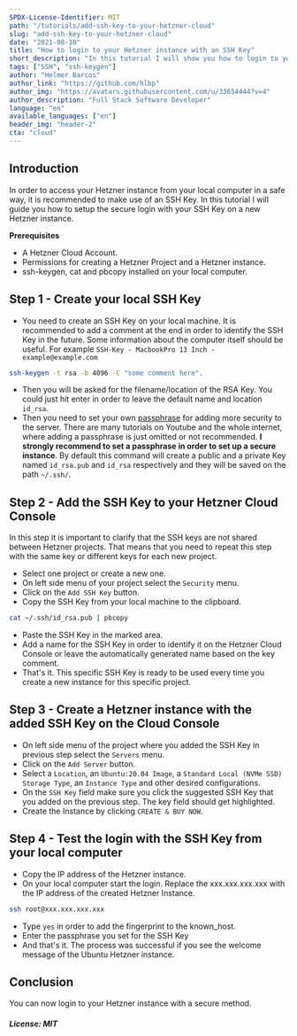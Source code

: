 ```yaml
---
SPDX-License-Identifier: MIT
path: "/tutorials/add-ssh-key-to-your-hetzner-cloud"
slug: "add-ssh-key-to-your-hetzner-cloud"
date: "2021-08-10"
title: "How to login to your Hetzner instance with an SSH Key"
short_description: "In this tutorial I will show you how to login to your Hetzner instance with an SSH Key"
tags: ["SSH", "ssh-keygen"]
author: "Helmer Barcos"
author_link: "https://github.com/hlbp"
author_img: "https://avatars.githubusercontent.com/u/33654444?v=4"
author_description: "Full Stack Software Developer"
language: "en"
available_languages: ["en"]
header_img: "header-2"
cta: "cloud"
---
```


## Introduction

In order to access your Hetzner instance from your local computer in a safe way, it is recommended to make use of an SSH Key. In this tutorial I will guide you how to setup the secure login with your SSH Key on a new Hetzner instance.

**Prerequisites**

- A Hetzner Cloud Account.
- Permissions for creating a Hetzner Project and a Hetzner instance.
- ssh-keygen, cat and pbcopy installed on your local computer.

## Step 1 - Create your local SSH Key

- You need to create an SSH Key on your local machine. It is recommended to add a comment at the end in order to identify the SSH Key in the future. Some information about the computer itself should be useful. For example `SSH-Key - MacbookPro 13 Inch - example@example.com`

```bash
ssh-keygen -t rsa -b 4096 -C "some comment here".
```

- Then you will be asked for the filename/location of the RSA Key. You could just hit enter in order to leave the default name and location `id_rsa`.
- Then you need to set your own [passphrase](https://www.ssh.com/academy/ssh/passphrase) for adding more security to the server. There are many tutorials on Youtube and the whole internet, where adding a passphrase is just omitted or not recommended. **I strongly recommend to set a passphrase in order to set up a secure instance**. By default this command will create a public and a private Key named `id_rsa.pub` and `id_rsa` respectively and they will be saved on the path `~/.ssh/`.

## Step 2 - Add the SSH Key to your Hetzner Cloud Console

In this step it is important to clarify that the SSH keys are not shared between Hetzner projects. That means that you need to repeat this step with the same key or different keys for each new project.

- Select one project or create a new one.
- On left side menu of your project select the `Security` menu.
- Click on the `Add SSH Key` button.
- Copy the SSH Key from your local machine to the clipboard.

```bash
cat ~/.ssh/id_rsa.pub | pbcopy
```

- Paste the SSH Key in the marked area.
- Add a name for the SSH Key in order to identify it on the Hetzner Cloud Console or leave the automatically generated name based on the key comment.
- That's it. This specific SSH Key is ready to be used every time you create a new instance for this specific project.

## Step 3 - Create a Hetzner instance with the added SSH Key on the Cloud Console

- On left side menu of the project where you added the SSH Key in previous step select the `Servers` menu.
- Click on the `Add Server` button.
- Select a `Location`, an `Ubuntu:20.04 Image`, a `Standard Local (NVMe SSD) Storage Type`, an `Instance Type` and other desired configurations.
- On the `SSH Key` field make sure you click the suggested SSH Key that you added on the previous step. The key field should get highlighted.
- Create the Instance by clicking `CREATE & BUY NOW`.

## Step 4 - Test the login with the SSH Key from your local computer

- Copy the IP address of the Hetzner instance.
- On your local computer start the login. Replace the xxx.xxx.xxx.xxx with the IP address of the created Hetzner Instance.

```bash
ssh root@xxx.xxx.xxx.xxx
```

- Type `yes` in order to add the fingerprint to the known_host.
- Enter the passphrase you set for the SSH Key
- And that's it. The process was successful if you see the welcome message of the Ubuntu Hetzner instance.

## Conclusion

You can now login to your Hetzner instance with a secure method.

##### License: MIT

<!---

Contributors's Certificate of Origin

By making a contribution to this project, I certify that:

(a) The contribution was created in whole or in part by me and I have
    the right to submit it under the license indicated in the file; or

(b) The contribution is based upon previous work that, to the best of my
    knowledge, is covered under an appropriate license and I have the
    right under that license to submit that work with modifications,
    whether created in whole or in part by me, under the same license
    (unless I am permitted to submit under a different license), as
    indicated in the file; or

(c) The contribution was provided directly to me by some other person
    who certified (a), (b) or (c) and I have not modified it.

(d) I understand and agree that this project and the contribution are
    public and that a record of the contribution (including all personal
    information I submit with it, including my sign-off) is maintained
    indefinitely and may be redistributed consistent with this project
    or the license(s) involved.

Signed-off-by: Helmer Barcos <helmer@barcos.co>

-->

